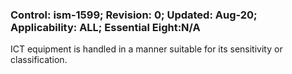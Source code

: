 ### Control: ism-1599; Revision: 0; Updated: Aug-20; Applicability: ALL; Essential Eight:N/A
<p>ICT equipment is handled in a manner suitable for its sensitivity or classification.</p>